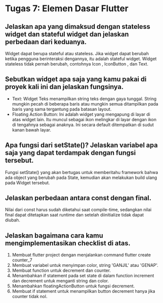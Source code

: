 # Tugas 7: Elemen Dasar Flutter

## Jelaskan apa yang dimaksud dengan stateless widget dan stateful widget dan jelaskan perbedaan dari keduanya.
Widget dapat berupa stateful atau stateless. Jika widget dapat berubah ketika pengguna berinteraksi dengannya, itu adalah stateful widget. Widget stateless tidak pernah berubah, contohnya Icon , IconButton , dan Text.

## Sebutkan widget apa saja yang kamu pakai di proyek kali ini dan jelaskan fungsinya.
- Text: Widget Teks menampilkan string teks dengan gaya tunggal. String mungkin pecah di beberapa baris atau mungkin semua ditampilkan pada baris yang sama tergantung pada batasan layout.
- Floating Action Button: Ini adalah widget yang mengapung di layar di atas widget lain. Itu muncul sebagai ikon melingkar di layar dengan ikon di tengahnya sebagai anaknya. Ini secara default ditempatkan di sudut kanan bawah layar.

## Apa fungsi dari setState()? Jelaskan variabel apa saja yang dapat terdampak dengan fungsi tersebut.
Fungsi setState() yang akan bertugas untuk memberitahu framework bahwa ada object yang berubah pada State, kemudian akan melakukan build ulang pada Widget tersebut.

## Jelaskan perbedaan antara const dengan final.
Nilai dari const harus sudah diketahui saat compile-time, sedangkan nilai final dapat ditetapkan saat runtime dan setelah diinitialize tidak dapat diubah.

## Jelaskan bagaimana cara kamu mengimplementasikan checklist di atas.
1. Membuat flutter project dengan menjalankan command flutter create counter_7
2. Membuat variabel untuk menyimpan color, string 'GANJIL' atau 'GENAP'.
3. Membuat function untuk decrement dan counter.
4. Menambahkan if statement pada set state di dalam function increment dan decrement untuk menganti string dan color.
5. Menambahkan floatingActionButton untuk fungsi decrement.
6. Membuat if statement untuk menampilkan button decrement hanya jika counter tidak nol.
